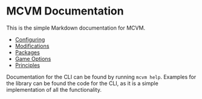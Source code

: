 # MCVM Documentation
This is the simple Markdown documentation for MCVM.

- [Configuring](Configuring.md)
- [Modifications](Modifications.md)
- [Packages](Packages/Packages.md)
- [Game Options](Game%20Options.md)
- [Principles](Principles.md)

Documentation for the CLI can be found by running `mcvm help`. Examples for the library can be found the code for the CLI, as it is a simple implementation of all the functionality.